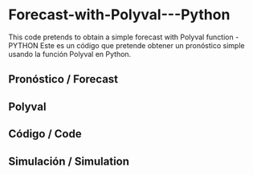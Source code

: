 # Forecast-with-Polyval---Python
This code pretends to obtain a simple forecast with Polyval function - PYTHON
Este es un código que pretende obtener un pronóstico simple usando la función Polyval en Python. 

## Pronóstico / Forecast





## Polyval





## Código / Code





## Simulación / Simulation






